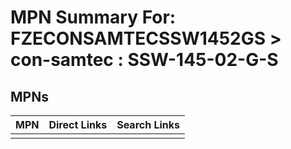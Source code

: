 



# MPN Summary For: FZECONSAMTECSSW1452GS > con-samtec : SSW-145-02-G-S

## MPNs
  

|MPN|Direct Links|Search Links|
| :--- | :--- | :--- |
||||
